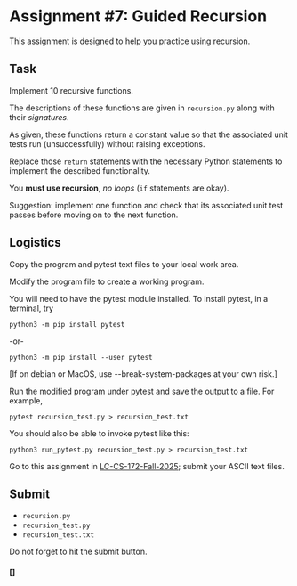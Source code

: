 # Assignment #7: Guided Recursion

This assignment is designed to help you practice using recursion.

## Task

Implement 10 recursive functions.

The descriptions of these functions are given in `recursion.py` along
with their *signatures*.

As given, these functions return a constant value so that the associated
unit tests run (unsuccessfully) without raising exceptions.

Replace those `return` statements with the necessary Python statements
to implement the described functionality.

You **must use recursion**, *no loops* (`if` statements are okay).

Suggestion: implement one function and check that its associated unit
test passes before moving on to the next function.

## Logistics

Copy the program and pytest text files to your local work area.

Modify the program file to create a working program.

You will need to have the pytest module installed.  To install pytest,
in a terminal, try

    python3 -m pip install pytest

-or-

    python3 -m pip install --user pytest

[If on debian or MacOS, use --break-system-packages at your own risk.]

Run the modified program under pytest and save the output to a file.
For example,

	pytest recursion_test.py > recursion_test.txt

You should also be able to invoke pytest like this:

    python3 run_pytest.py recursion_test.py > recursion_test.txt

Go to this assignment in [LC-CS-172-Fall-2025](https://classroom.google.com);
submit your ASCII text files.

## Submit

* `recursion.py`
* `recursion_test.py`
* `recursion_test.txt`

Do not forget to hit the submit button.

#### []
